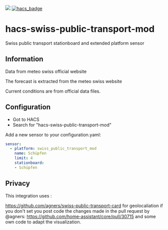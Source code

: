 [![](https://img.shields.io/github/release/neuhausf/hacs-swiss-public-transport-mod/all.svg)](https://github.com/neuhausf/hacs-swiss-public-transport-mod/releases)
[![hacs_badge](https://img.shields.io/badge/HACS-Default-orange.svg)](https://github.com/custom-components/hacs)

# hacs-swiss-public-transport-mod

Swiss public transport stationboard and extended platform sensor

## Information

Data from meteo swiss official website

The forecast is extracted from the meteo swiss website

Current conditions are from official data files.
  

## Configuration

- Got to HACS
- Search for "hacs-swiss-public-transport-mod"

Add a new sensor to your configuration.yaml:

```YAML
sensor:
  - platform: swiss_public_transport_mod
    name: Schüpfen
    limit: 4
    stationboard:
    - Schüpfen
```

## Privacy 

This integration uses :

https://github.com/agners/swiss-public-transport-card for geolocaliation if you don't set you post code
the changes made in the pull request by @agners: https://github.com/home-assistant/core/pull/30715
and some own code to adapt the visualization.